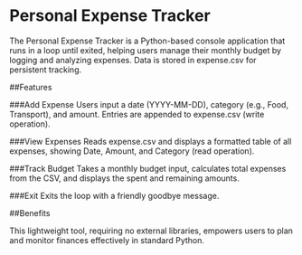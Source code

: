 # Personal Expense Tracker

The Personal Expense Tracker is a Python-based console application that runs in a loop until exited, helping users manage their monthly budget by logging and analyzing expenses. Data is stored in expense.csv for persistent tracking.

##Features





###Add Expense
Users input a date (YYYY-MM-DD), category (e.g., Food, Transport), and amount. Entries are appended to expense.csv (write operation).



###View Expenses
Reads expense.csv and displays a formatted table of all expenses, showing Date, Amount, and Category (read operation).



###Track Budget
Takes a monthly budget input, calculates total expenses from the CSV, and displays the spent and remaining amounts.



###Exit
Exits the loop with a friendly goodbye message.

##Benefits

This lightweight tool, requiring no external libraries, empowers users to plan and monitor finances effectively in standard Python.
